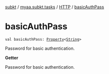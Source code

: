 [subkt](../../index.md) / [myaa.subkt.tasks](../index.md) / [HTTP](index.md) / [basicAuthPass](./basic-auth-pass.md)

# basicAuthPass

`val basicAuthPass: `[`Property`](https://docs.gradle.org/current/javadoc/org/gradle/api/provider/Property.html)`<`[`String`](https://kotlinlang.org/api/latest/jvm/stdlib/kotlin/-string/index.html)`>`

Password for basic authentication.

**Getter**

Password for basic authentication.


